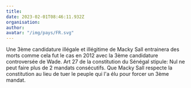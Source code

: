 ```yaml
---
title: 
date: 2023-02-01T08:46:11.932Z
organisation: 
author: 
avatar: "/img/pays/FR.svg"
---
```


Une 3ème candidature illégale et illégitime de Macky Sall entrainera des morts comme cela fut le cas en 2012 avec la 3ème candidature controversée de Wade. Art 27 de la constitution du Sénégal stipule: Nul ne peut faire plus de 2 mandats consécutifs. Que Macky Sall respecte la constitution au lieu de tuer le peuple qui l'a élu pour forcer un 3ème mandat.